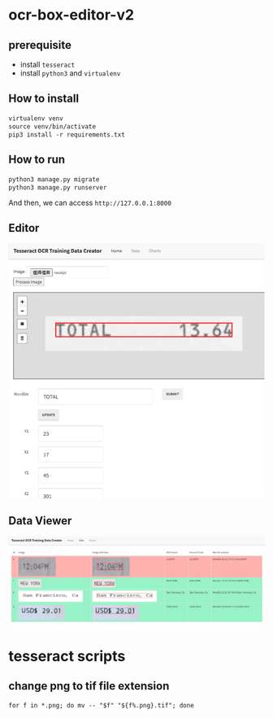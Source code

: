 # ocr-box-editor-v2
## prerequisite
* install `tesseract`
* install `python3` and `virtualenv`

## How to install
```
virtualenv venv
source venv/bin/activate
pip3 install -r requirements.txt 
```

## How to run
```
python3 manage.py migrate
python3 manage.py runserver
```

And then, we can access `http://127.0.0.1:8000`

## Editor
![gui](images/gui.png)

## Data Viewer
![gui2](images/gui2.png)

# tesseract scripts
## change png to tif file extension
```
for f in *.png; do mv -- "$f" "${f%.png}.tif"; done
```

